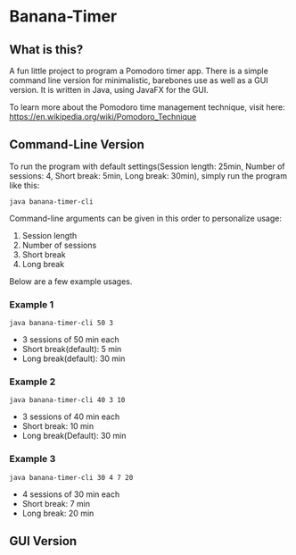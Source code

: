 # Banana-Timer

## What is this?
A fun little project to program a Pomodoro timer app. There is a simple command line version for minimalistic, barebones use as well as a GUI version. It is written in Java, using JavaFX for the GUI.

To learn more about the Pomodoro time management technique, visit here: https://en.wikipedia.org/wiki/Pomodoro_Technique

## Command-Line Version
To run the program with default settings(Session length: 25min, Number of sessions: 4, Short break: 5min, Long break: 30min), simply run the program like this:

	java banana-timer-cli

Command-line arguments can be given in this order to personalize usage: 
1. Session length
2. Number of sessions
3. Short break
4. Long break

Below are a few example usages.

### Example 1

	java banana-timer-cli 50 3

* 3 sessions of 50 min each
* Short break(default): 5 min
* Long break(default): 30 min

### Example 2

	java banana-timer-cli 40 3 10

* 3 sessions of 40 min each
* Short break: 10 min
* Long break(Default): 30 min

### Example 3

	java banana-timer-cli 30 4 7 20

* 4 sessions of 30 min each
* Short break: 7 min
* Long break: 20 min

## GUI Version
